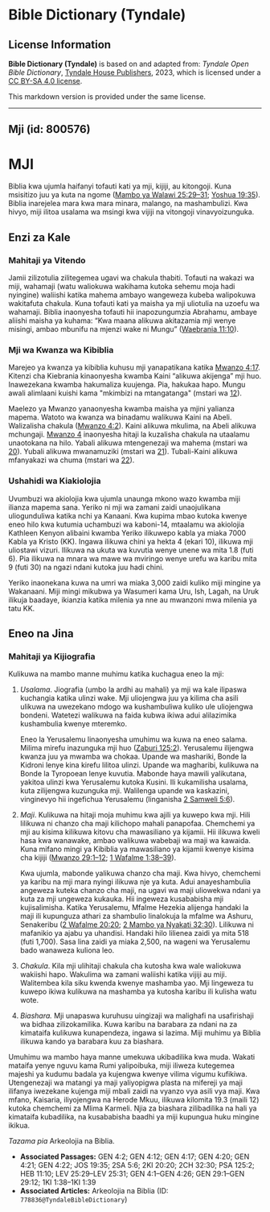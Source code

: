 # Bible Dictionary (Tyndale)

## License Information

**Bible Dictionary (Tyndale)** is based on and adapted from: _Tyndale Open Bible Dictionary_, [Tyndale House Publishers](https://tyndaleopenresources.com/), 2023, which is licensed under a [CC BY-SA 4.0 license](https://creativecommons.org/licenses/by-sa/4.0/legalcode.en).

This markdown version is provided under the same license.



--------------------------------

## Mji (id: 800576)

MJI
===

Biblia kwa ujumla haifanyi tofauti kati ya mji, kijiji, au kitongoji. Kuna msisitizo juu ya kuta na ngome ([Mambo ya Walawi 25:29–31](https://ref.ly/Lev25:29-Lev25:31); [Yoshua 19:35](https://ref.ly/Josh19:35)). Biblia inarejelea mara kwa mara minara, malango, na mashambulizi. Kwa hivyo, miji ilitoa usalama wa msingi kwa vijiji na vitongoji vinavyoizunguka.

Enzi za Kale
------------

### Mahitaji ya Vitendo

Jamii zilizotulia zilitegemea ugavi wa chakula thabiti. Tofauti na wakazi wa miji, wahamaji (watu waliokuwa wakihama kutoka sehemu moja hadi nyingine) waliishi katika mahema ambayo wangeweza kubeba walipokuwa wakitafuta chakula. Kuna tofauti kati ya maisha ya mji uliotulia na uzoefu wa wahamaji. Biblia inaonyesha tofauti hii inapozungumzia Abrahamu, ambaye aliishi maisha ya kuhama: “Kwa maana alikuwa akitazamia mji wenye misingi, ambao mbunifu na mjenzi wake ni Mungu” ([Waebrania 11:10](https://ref.ly/Heb11:10)).

### Mji wa Kwanza wa Kibiblia

Marejeo ya kwanza ya kibiblia kuhusu mji yanapatikana katika [Mwanzo 4:17](https://ref.ly/Gen4:17). Kitenzi cha Kiebrania kinaonyesha kwamba Kaini “alikuwa akijenga” mji huo. Inawezekana kwamba hakumaliza kuujenga. Pia, hakukaa hapo. Mungu awali alimlaani kuishi kama "mkimbizi na mtangatanga" (mstari wa [12](https://ref.ly/Gen4:12)).

Maelezo ya Mwanzo yanaonyesha kwamba maisha ya mjini yalianza mapema. Watoto wa kwanza wa binadamu walikuwa Kaini na Abeli. Walizalisha chakula ([Mwanzo 4:2](https://ref.ly/Gen4:2)). Kaini alikuwa mkulima, na Abeli alikuwa mchungaji. [Mwanzo 4](https://ref.ly/Gen4:1-Gen4:26) inaonyesha hitaji la kuzalisha chakula na utaalamu unaotokana na hilo. Yabali alikuwa mtengenezaji wa mahema (mstari wa [20](https://ref.ly/Gen4:20)). Yubali alikuwa mwanamuziki (mstari wa [21](https://ref.ly/Gen4:21)). Tubali\-Kaini alikuwa mfanyakazi wa chuma (mstari wa [22](https://ref.ly/Gen4:22)).

### Ushahidi wa Kiakiolojia

Uvumbuzi wa akiolojia kwa ujumla unaunga mkono wazo kwamba miji ilianza mapema sana. Yeriko ni mji wa zamani zaidi unaojulikana uliogunduliwa katika nchi ya Kanaani. Kwa kupima mbao kutoka kwenye eneo hilo kwa kutumia uchambuzi wa kaboni\-14, mtaalamu wa akiolojia Kathleen Kenyon alibaini kwamba Yeriko ilikuwepo kabla ya miaka 7000 Kabla ya Kristo (KK). Ingawa ilikuwa chini ya hekta 4 (ekari 10\), ilikuwa mji uliostawi vizuri. Ilikuwa na ukuta wa kuvutia wenye unene wa mita 1\.8 (futi 6\). Pia ilikuwa na mnara wa mawe wa mviringo wenye urefu wa karibu mita 9 (futi 30\) na ngazi ndani kutoka juu hadi chini.

Yeriko inaonekana kuwa na umri wa miaka 3,000 zaidi kuliko miji mingine ya Wakanaani. Miji mingi mikubwa ya Wasumeri kama Uru, Ish, Lagah, na Uruk ilikuja baadaye, ikianzia katika milenia ya nne au mwanzoni mwa milenia ya tatu KK.

Eneo na Jina
------------

### Mahitaji ya Kijiografia

Kulikuwa na mambo manne muhimu katika kuchagua eneo la mji:

1. *Usalama*. Jiografia (umbo la ardhi au mahali) ya mji wa kale ilipaswa kuchangia katika ulinzi wake. Mji uliojengwa juu ya kilima cha asili ulikuwa na uwezekano mdogo wa kushambuliwa kuliko ule uliojengwa bondeni. Watetezi walikuwa na faida kubwa ikiwa adui alilazimika kushambulia kwenye mteremko.

    Eneo la Yerusalemu linaonyesha umuhimu wa kuwa na eneo salama. Milima mirefu inazunguka mji huo ([Zaburi 125:2](https://ref.ly/Ps125:2)). Yerusalemu ilijengwa kwanza juu ya mwamba wa chokaa. Upande wa mashariki, Bonde la Kidroni lenye kina kirefu lilitoa ulinzi. Upande wa magharibi, kulikuwa na Bonde la Tyropoean lenye kuvutia. Mabonde haya mawili yalikutana, yakitoa ulinzi kwa Yerusalemu kutoka Kusini. Ili kukamilisha usalama, kuta zilijengwa kuzunguka mji. Walilenga upande wa kaskazini, vinginevyo hii ingefichua Yerusalemu (linganisha [2 Samweli 5:6](https://ref.ly/2Sam5:6)).

2. *Maji*. Kulikuwa na hitaji moja muhimu kwa ajili ya kuwepo kwa mji. Hili lilikuwa ni chanzo cha maji kilichopo mahali panapofaa. Chemchemi ya mji au kisima kilikuwa kitovu cha mawasiliano ya kijamii. Hii ilikuwa kweli hasa kwa wanawake, ambao walikuwa wabebaji wa maji wa kawaida. Kuna mifano mingi ya Kibiblia ya mawasiliano ya kijamii kwenye kisima cha kijiji ([Mwanzo 29:1–12](https://ref.ly/Gen29:1-Gen29:12); [1 Wafalme 1:38–39](https://ref.ly/1Kgs1:38-1Kgs1:39)).

    Kwa ujumla, mabonde yalikuwa chanzo cha maji. Kwa hivyo, chemchemi ya karibu na mji mara nyingi ilikuwa nje ya kuta. Adui anayeshambulia angeweza kuteka chanzo cha maji, na ugavi wa maji uliowekwa ndani ya kuta za mji ungeweza kukauka. Hii ingeweza kusababisha mji kujisalimisha. Katika Yerusalemu, Mfalme Hezekia alijenga handaki la maji ili kupunguza athari za shambulio linalokuja la mfalme wa Ashuru, Senakeribu ([2 Wafalme 20:20](https://ref.ly/2Kgs20:20); [2 Mambo ya Nyakati 32:30](https://ref.ly/2Chr32:30)). Lilikuwa ni mafanikio ya ajabu ya uhandisi. Handaki hilo lilienea zaidi ya mita 518 (futi 1,700\). Sasa lina zaidi ya miaka 2,500, na wageni wa Yerusalemu bado wanaweza kuliona leo.

3. *Chakula*. Kila mji ulihitaji chakula cha kutosha kwa wale waliokuwa wakiishi hapo. Wakulima wa zamani waliishi katika vijiji au miji. Walitembea kila siku kwenda kwenye mashamba yao. Mji lingeweza tu kuwepo ikiwa kulikuwa na mashamba ya kutosha karibu ili kulisha watu wote.
4. *Biashara.* Mji unapaswa kuruhusu uingizaji wa malighafi na usafirishaji wa bidhaa zilizokamilika. Kuwa karibu na barabara za ndani na za kimataifa kulikuwa kunapendeza, ingawa si lazima. Miji muhimu ya Biblia ilikuwa kando ya barabara kuu za biashara.

Umuhimu wa mambo haya manne umekuwa ukibadilika kwa muda. Wakati mataifa yenye nguvu kama Rumi yalipoibuka, miji iliweza kutegemea majeshi ya kudumu badala ya kujengwa kwenye vilima vigumu kufikiwa. Utengenezaji wa matangi ya maji yaliyopigwa plasta na mifereji ya maji ilifanya iwezekane kujenga miji mbali zaidi na vyanzo vya asili vya maji. Kwa mfano, Kaisaria, iliyojengwa na Herode Mkuu, ilikuwa kilomita 19\.3 (maili 12\) kutoka chemchemi za Mlima Karmeli. Njia za biashara zilibadilika na hali ya kimataifa kubadilika, na kusababisha baadhi ya miji kupungua huku mingine ikikua.

*Tazama pia* Arkeolojia na Biblia.

* **Associated Passages:** GEN 4:2; GEN 4:12; GEN 4:17; GEN 4:20; GEN 4:21; GEN 4:22; JOS 19:35; 2SA 5:6; 2KI 20:20; 2CH 32:30; PSA 125:2; HEB 11:10; LEV 25:29–LEV 25:31; GEN 4:1–GEN 4:26; GEN 29:1–GEN 29:12; 1KI 1:38–1KI 1:39
* **Associated Articles:** Arkeolojia na Biblia (ID: `778836@TyndaleBibleDictionary`)

